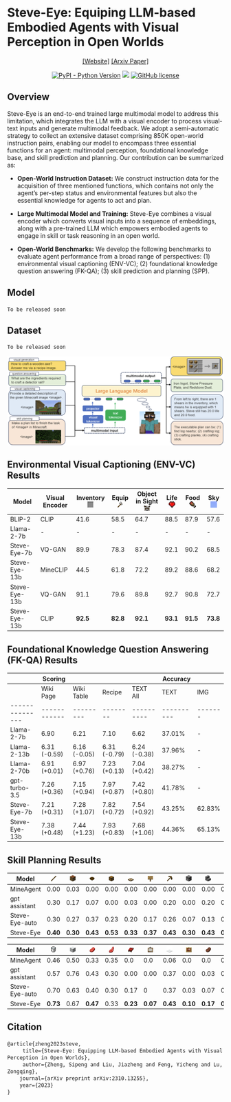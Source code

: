# Steve-Eye: Equiping LLM-based Embodied Agents with Visual Perception in Open Worlds 
<div align="center">

[[Website]](https://sites.google.com/view/steve-eye) 
[[Arxiv Paper]](https://arxiv.org/abs/2310.13255)

[![PyPI - Python Version](https://img.shields.io/pypi/pyversions/MineDojo)](https://pypi.org/project/MineDojo/)
[<img src="https://img.shields.io/badge/Framework-PyTorch-red.svg"/>](https://pytorch.org/)
[![GitHub license](https://img.shields.io/github/license/MineDojo/MineCLIP)](https://github.com/BAAI-Agents/SteveEye/blob/main/LICENSE)


<div align="left">

## Overview

Steve-Eye is an end-to-end trained large multimodal model to address this limitation, which integrates the LLM with a visual encoder to process visual-text inputs and generate multimodal feedback. 
We adopt a semi-automatic strategy to collect an extensive dataset comprising 850K open-world instruction pairs, enabling our model to encompass three essential functions for an agent: multimodal perception, foundational knowledge base, and skill prediction and planning.
Our contribution can be summarized as:

* **Open-World Instruction Dataset:** We construct instruction data for the acquisition of three mentioned functions, which contains not only the agent’s per-step status and environmental features but also the essential knowledge for agents to act and plan.

* **Large Multimodal Model and Training:** Steve-Eye combines a visual encoder which converts visual inputs into a sequence of embeddings, along with a pre-trained LLM which empowers embodied agents to engage in skill or task reasoning in an open world.

* **Open-World Benchmarks:** We develop the following benchmarks to evaluate agent performance from a broad range of perspectives: (1) environmental visual captioning (ENV-VC); (2) foundational knowledge question answering (FK-QA); (3) skill prediction and planning (SPP).


## Model
```
To be released soon
```

## Dataset
```
To be released soon
```

<div align="center">
    <img src="figs/steve-eye.png" />
</div>

## Environmental Visual Captioning (ENV-VC) Results
| Model          | Visual Encoder | Inventory <img src="figs/icons/inventory.png" height="15pt"> | Equip <img src="figs/icons/iron-axe.png" height="15pt"> | Object in Sight <img src="figs/icons/cow.png" height="15pt"> | Life <img src="figs/icons/heart.jpg" height="15pt"> | Food <img src="figs/icons/hunger.png" height="15pt"> | Sky <img src="figs/icons/sky.png" height="15pt"> |
|----------------|----------------|-----------|-------|-----------------|------|------|-----|
| BLIP-2         | CLIP           | 41.6      | 58.5  | 64.7            | 88.5 | 87.9 | 57.6|
| Llama-2-7b     | -              | -         | -     | -               | -    | -    | -   |
| Steve-Eye-7b   | VQ-GAN         | 89.9      | 78.3  | 87.4            | 92.1 | 90.2 | 68.5|
| Steve-Eye-13b  | MineCLIP       | 44.5      | 61.8  | 72.2            | 89.2 | 88.6 | 68.2|
| Steve-Eye-13b  | VQ-GAN         | 91.1      | 79.6  | 89.8            | 92.7 | 90.8 | 72.7|
| Steve-Eye-13b  | CLIP           | **92.5**  | **82.8** | **92.1**     | **93.1** | **91.5** | **73.8** |

## Foundational Knowledge Question Answering (FK-QA) Results
|               | Scoring    |         |        |          | Accuracy |       |
|---------------|------------|---------|--------|----------|----------|-------|
|               | Wiki Page  | Wiki Table | Recipe | TEXT All | TEXT    | IMG   |
|---------------|------------|---------|--------|----------|----------|-------|
| Llama-2-7b    | 6.90       | 6.21    | 7.10   | 6.62     | 37.01%   | -     |
| Llama-2-13b   | 6.31 (-0.59)| 6.16 (-0.05)| 6.31 (-0.79)| 6.24 (-0.38)| 37.96%| - |
| Llama-2-70b   | 6.91 (+0.01)| 6.97 (+0.76)| 7.23 (+0.13)| 7.04 (+0.42)| 38.27%| - |
| gpt-turbo-3.5 | 7.26 (+0.36)| 7.15 (+0.94)| 7.97 (+0.87)| 7.42 (+0.80)| 41.78%| - |
| Steve-Eye-7b  | 7.21 (+0.31)| 7.28 (+1.07)| 7.82 (+0.72)| 7.54 (+0.92)| 43.25%| 62.83%|
| Steve-Eye-13b | 7.38 (+0.48)| 7.44 (+1.23)| 7.93 (+0.83)| 7.68 (+1.06)| 44.36%| 65.13%|


## Skill Planning Results
| Model          | <img src="figs/mc/stick.png" height="15pt"> | <img src="figs/mc/crafting_table.png" height="15pt"> | <img src="figs/mc/bowl.png" height="15pt"> | <img src="figs/mc/chest.png" height="15pt"> | <img src="figs/mc/trapdoor.png" height="15pt"> | <img src="figs/mc/sign.png" height="15pt"> | <img src="figs/mc/wooden_pickaxe.png" height="15pt"> | <img src="figs/mc/furnace.png" height="15pt"> | <img src="figs/mc/stone_stairs.png" height="15pt"> | <img src="figs/mc/stone_slab.png" height="15pt"> | <img src="figs/mc/cobblestone_wall.png" height="15pt"> | <img src="figs/mc/lever.png" height="15pt"> | <img src="figs/mc/torch.png" height="15pt"> | <img src="figs/mc/stone_pickaxe.png" height="15pt"> |
|----------------|-------|----------------|------|-------|----------|------|----------------|---------|--------------|------------|------------------|-------|-------|---------------|
| MineAgent      | 0.00  | 0.03           | 0.00 | 0.00  | 0.00     | 0.00 | 0.00           | 0.00    | 0.00         | 0.00       | 0.21             | 0.0   | 0.05  | 0.0           |
| gpt assistant  | 0.30  | 0.17           | 0.07 | 0.00  | 0.03     | 0.00 | 0.20           | 0.00    | 0.20         | 0.03       | 0.13             | 0.00  | 0.10  | 0.00          |
| Steve-Eye-auto | 0.30  | 0.27           | 0.37 | 0.23  | 0.20     | 0.17 | 0.26           | 0.07    | 0.13         | 0.17       | 0.20             | 0.33  | 0.00  | 0.13          |
| Steve-Eye      | **0.40** | **0.30**    | **0.43**| **0.53**| **0.33**| **0.37**| **0.43** | **0.30**| **0.43**    | **0.47**  | **0.47**        | **0.40**| **0.13**| **0.23**  |

| Model          | <img src="figs/mc/milk_bucket.png" height="15pt"> | <img src="figs/mc/wool.png" height="15pt"> | <img src="figs/mc/beef.png" height="15pt"> | <img src="figs/mc/mutton.png" height="15pt"> | <img src="figs/mc/bed.png" height="15pt"> | <img src="figs/mc/painting.png" height="15pt"> | <img src="figs/mc/carpet.png" height="15pt"> | <img src="figs/mc/item_frame.png" height="15pt"> | <img src="figs/mc/cooked_beef.png" height="15pt"> | <img src="figs/mc/cooked_mutton.png" height="15pt"> |
|----------------|-------------|------|------|--------|-----|----------|--------|------------|-------------|---------------|
| MineAgent      | 0.46        | 0.50 | 0.33 | 0.35   | 0.0 | 0.0      | 0.06   | 0.0        | 0.0         | 0.0           |
| gpt assistant  | 0.57        | 0.76 | 0.43 | 0.30   | 0.00| 0.00     | 0.37   | 0.00       | 0.03        | 0.00          |
| Steve-Eye-auto | 0.70        | 0.63 | 0.40 | 0.30   | 0.17| 0        | 0.37   | 0.03       | 0.07        | 0.00          |
| Steve-Eye      | **0.73**    | 0.67 | **0.47** | 0.33 | **0.23** | **0.07** | **0.43** | **0.10**    | **0.17**     | **0.07**      |

## Citation
```
@article{zheng2023steve,
 	 title={Steve-Eye: Equipping LLM-based Embodied Agents with Visual Perception in Open Worlds},
 	 author={Zheng, Sipeng and Liu, Jiazheng and Feng, Yicheng and Lu, Zongqing},
  	journal={arXiv preprint arXiv:2310.13255},
  	year={2023}
}
```